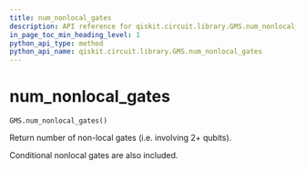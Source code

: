 ```yaml
---
title: num_nonlocal_gates
description: API reference for qiskit.circuit.library.GMS.num_nonlocal_gates
in_page_toc_min_heading_level: 1
python_api_type: method
python_api_name: qiskit.circuit.library.GMS.num_nonlocal_gates
---
```


# num\_nonlocal\_gates

<span id="qiskit.circuit.library.GMS.num_nonlocal_gates" />

`GMS.num_nonlocal_gates()`

Return number of non-local gates (i.e. involving 2+ qubits).

Conditional nonlocal gates are also included.

